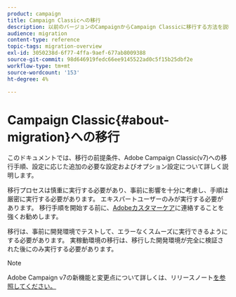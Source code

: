 ```yaml
---
product: campaign
title: Campaign Classicへの移行
description: 以前のバージョンのCampaignからCampaign Classicに移行する方法を説明します
audience: migration
content-type: reference
topic-tags: migration-overview
exl-id: 3050238d-6f77-4ffa-9aef-677ab8009388
source-git-commit: 98d646919fedc66ee9145522ad0c5f15b25dbf2e
workflow-type: tm+mt
source-wordcount: '153'
ht-degree: 4%

---
```


# Campaign Classic{#about-migration}への移行

このドキュメントでは、移行の前提条件、Adobe Campaign Classic(v7)への移行手順、設定に応じた追加の必要な設定およびオプション設定について詳しく説明します。

移行プロセスは慎重に実行する必要があり、事前に影響を十分に考慮し、手順は厳密に実行する必要があります。 エキスパートユーザーのみが実行する必要があります。 移行手順を開始する前に、[Adobeカスタマーケア](https://helpx.adobe.com/jp/enterprise/admin-guide.html/enterprise/using/support-for-experience-cloud.ug.html)に連絡することを強くお勧めします。

移行は、事前に開発環境でテストして、エラーなくスムーズに実行できるようにする必要があります。 実稼動環境の移行は、移行した開発環境が完全に検証された後にのみ実行する必要があります。

>[!NOTE]
>
>Adobe Campaign v7の新機能と変更点について詳しくは、リリースノート[を参照してください。](../../rn/using/latest-release.md)
